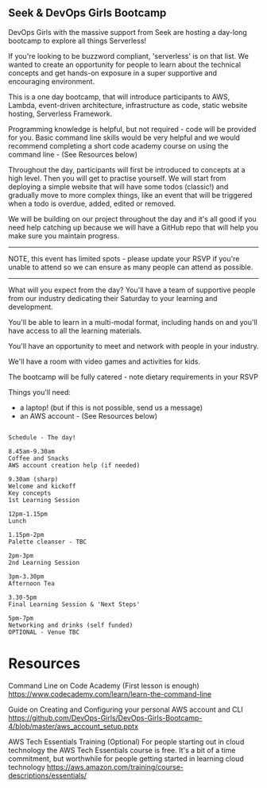 ## Seek & DevOps Girls Bootcamp

DevOps Girls with the massive support from Seek are hosting a day-long bootcamp to explore all things Serverless!

If you're looking to be buzzword compliant, 'serverless' is on that list. We wanted to create an opportunity for people to learn about the technical concepts and get hands-on exposure in a super supportive and encouraging environment.

This is a one day bootcamp, that will introduce participants to AWS, Lambda, event-driven architecture, infrastructure as code, static website hosting, Serverless Framework.

Programming knowledge is helpful, but not required - code will be provided for you.
Basic command line skills would be very helpful and we would recommend completing a short code academy course on using the command line - (See Resources below)

Throughout the day, participants will first be introduced to concepts at a high level. Then you will get to practise yourself. We will start from deploying a simple website that will have some todos (classic!) and gradually move to more complex things, like an event that will be triggered when a todo is overdue, added, edited or removed.

We will be building on our project throughout the day and it's all good if you need help catching up because we will have a GitHub repo that will help you make sure you maintain progress.

********************************************************************************
NOTE, this event has limited spots - please update your RSVP if you're unable to attend so we can ensure as many people can attend as possible.
********************************************************************************

What will you expect from the day?
You'll have a team of supportive people from our industry dedicating their Saturday to your learning and development.

You'll be able to learn in a multi-modal format, including hands on and you'll have access to all the learning materials.

You'll have an opportunity to meet and network with people in your industry.

We'll have a room with video games and activities for kids.

The bootcamp will be fully catered - note dietary requirements in your RSVP

Things you'll need:
- a laptop! (but if this is not possible, send us a message)
- an AWS account - (See Resources below)

~~~~~~~~~~~~~~~~~~~~~~~~~~~~~~~~~~~~~~~~~~~~~~~~~~~~~~~~~~~~~~~~~~~~~~~~

Schedule - The day!

8.45am-9.30am
Coffee and Snacks
AWS account creation help (if needed)

9.30am (sharp)
Welcome and kickoff
Key concepts
1st Learning Session

12pm-1.15pm
Lunch

1.15pm-2pm
Palette cleanser - TBC

2pm-3pm
2nd Learning Session

3pm-3.30pm
Afternoon Tea

3.30-5pm
Final Learning Session & 'Next Steps'

5pm-7pm
Networking and drinks (self funded)
OPTIONAL - Venue TBC
~~~~~~~~~~~~~~~~~~~~~~~~~~~~~~~~~~~~~~~~~~~~~~~~~~~~~~~~~~~~~~~~~~~~~~~~


# Resources

Command Line on Code Academy
(First lesson is enough)
https://www.codecademy.com/learn/learn-the-command-line

Guide on Creating and Configuring your personal AWS account and CLI
https://github.com/DevOps-Girls/DevOps-Girls-Bootcamp-4/blob/master/aws_account_setup.pptx

AWS Tech Essentials Training (Optional)
For people starting out in cloud technology the AWS Tech Essentials course is free. It's a bit of a time commitment, but worthwhile for people getting started in learning cloud technology 
https://aws.amazon.com/training/course-descriptions/essentials/


